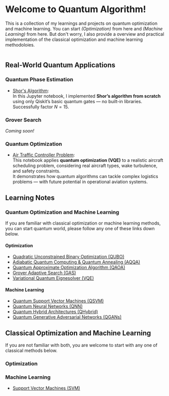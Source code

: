 # Welcome to Quantum Algorithm!

This is a collection of my learnings and projects on quantum optimization and machine learning. You can start *(Optimization)* from here and *(Machine Learning)* from here. But don't worry, I also provide a overview and practical implementation of the classical optimization and machine learning methodoloies. 

<div style="display:flex; gap:20px; flex-wrap:wrap; justify-content:center;">
  
  <div data-iframe-width="150" data-iframe-height="270"
       data-share-badge-id="bb3d777b-2587-4f65-90cb-b002f1ac432f"
       data-share-badge-host="https://www.credly.com"></div>

  <div data-iframe-width="150" data-iframe-height="270"
       data-share-badge-id="93ac817c-00a1-4cdf-b739-764e03d364c4"
       data-share-badge-host="https://www.credly.com"></div>

  <div data-iframe-width="150" data-iframe-height="270"
       data-share-badge-id="d4a2ccce-6111-4483-a9b6-034820e1a7a1"
       data-share-badge-host="https://www.credly.com"></div>

  <div data-iframe-width="150" data-iframe-height="270"
       data-share-badge-id="573bf370-165b-4f09-8137-ad34d59d82b5"
       data-share-badge-host="https://www.credly.com"></div>
</div>

<script type="text/javascript" async src="//cdn.credly.com/assets/utilities/embed.js"></script>


## Real-World Quantum Applications

### Quantum Phase Estimation

- [Shor's Algorithm](quantum_computation/jupyter_qc/Shor's.ipynb):  
  In this Jupyter notebook, I implemented **Shor’s algorithm from scratch** using only Qiskit’s basic quantum gates — no built-in libraries. Successfully factor $N = 15$.

### Grover Search

*Coming soon!* 

### Quantum Optimization

- [Air Traffic Controller Problem](Projs/jupyter_Opt/(C)Air_Traffic_Control_1_Runway.ipynb):  
  This notebook applies **quantum optimization (VQE)** to a realistic aircraft scheduling problem, considering real aircraft types, wake turbulence, and safety constraints.  
  It demonstrates how quantum algorithms can tackle complex logistics problems — with future potential in operational aviation systems.


## Learning Notes
### Quantum Optimization and Machine Learning
If you are familiar with classical optimization or machine learning methods, you can start quantum world, please follow any one of these links down below.
#### Optimization 
*   [Quadratic Unconstrained Binary Optimization (QUBO)](QuantumOpt/QOpt/QUBO.md)
*   [Adiabatic Quantum Computing & Quantum Annealing (AQQA)](QuantumOpt/QOpt/AQQA.md)
*   [Quantum Approximate Optimization Algorithm (QAOA)](QuantumOpt/QOpt/QAOA.md)
*   [Grover Adaptive Search (GAS)](QuantumOpt/QOpt/GAS.md)
*   [Variational Quantum Eignesolver (VQE)](QuantumOpt/QOpt/VQEIntro.md)

#### Machine Learning
*   [Quantum Support Vector Machines (QSVM)](QuantumOpt/QML/QSVM.md)
*   [Quantum Neural Networks (QNN)](QuantumOpt/QML/QNN.md)
*   [Quantum Hybrid Architectures (QHybrid)](QuantumOpt/QML/QHyb.md)
*   [Quantum Generative Adversarial Networks (QGANs)](QuantumOpt/QML/QGANS.md) 

## Classical Optimization and Machine Learning 
If you are not familiar with both, you are welcome to start with any one of classical methods below.
### Optimization 

### Machine Learning
*   [Support Vector Machines (SVM)](ClscOptML/CML/SVM.md)

